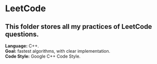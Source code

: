# LeetCode
  
## This folder stores all my practices of LeetCode questions.  
__Language:__ C++.  
__Goal:__ fastest algorithms, with clear implementation.  
__Code Style:__ Google C++ Code Style.  
